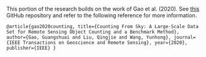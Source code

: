 This portion of the research builds on the work of Gao et al. (2020). See [this](https://github.com/gaoguangshuai/Counting-from-Sky-A-Large-scale-Dataset-for-Remote-Sensing-Object-Counting-and-A-Benchmark-Method) GitHub repository and refer to the following reference for more information.

```
@article{gao2020counting, title={Counting From Sky: A Large-Scale Data Set for Remote Sensing Object Counting and a Benchmark Method}, author={Gao, Guangshuai and Liu, Qingjie and Wang, Yunhong}, journal={IEEE Transactions on Geoscience and Remote Sensing}, year={2020}, publisher={IEEE} }
```
